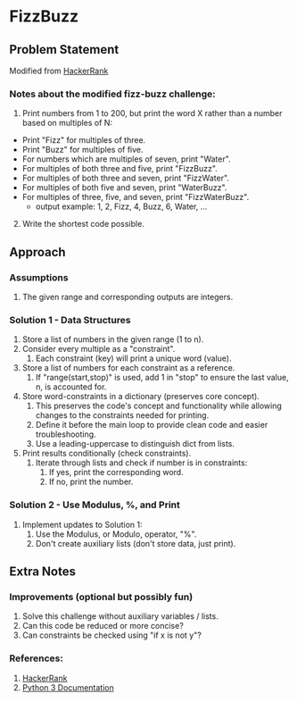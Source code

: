 # FizzBuzz

## Problem Statement
Modified from [HackerRank](https://www.hackerrank.com/challenges/fizzbuzz/problem)


### Notes about the modified fizz-buzz challenge:
1. Print numbers from 1 to 200, but print the word X rather than a 
number based on multiples of N:
  * Print "Fizz" for multiples of three.
  * Print "Buzz" for multiples of five.
  * For numbers which are multiples of seven, print "Water".
  * For multiples of both three and five, print "FizzBuzz".
  * For multiples of both three and seven, print "FizzWater".
  * For multiples of both five and seven, print "WaterBuzz".
  * For multiples of three, five, and seven, print "FizzWaterBuzz".
    - output example:  1, 2, Fizz, 4, Buzz, 6, Water, ...

2. Write the shortest code possible.


## Approach
### Assumptions
1. The given range and corresponding outputs are integers.


### Solution 1 - Data Structures
1. Store a list of numbers in the given range (1 to n).
1. Consider every multiple as a "constraint".
    1. Each constraint (key) will print a unique word (value).
1. Store a list of numbers for each constraint as a reference.
    1. If "range(start,stop)" is used, add 1 in "stop" to ensure the last value, n, is accounted for.
1. Store word-constraints in a dictionary (preserves core concept).
    1. This preserves the code's concept and functionality while allowing changes to the constraints needed for printing.
    1. Define it before the main loop to provide clean code and easier troubleshooting.
    1. Use a leading-uppercase to distinguish dict from lists.
1. Print results conditionally (check constraints).
    1. Iterate through lists and check if number is in constraints:
        1. If yes, print the corresponding word.
        1. If no, print the number.


### Solution 2 - Use Modulus, %, and Print
1.  Implement updates to Solution 1:
    1. Use the Modulus, or Modulo, operator, "%".
    1. Don't create auxiliary lists (don't store data, just print).


## Extra Notes
### Improvements (optional but possibly fun)
1. Solve this challenge without auxiliary variables / lists.
2. Can this code be reduced or more concise?
3. Can constraints be checked using "if x is not y"?


### References:
1. [HackerRank](https://www.hackerrank.com/challenges/fizzbuzz/problem)
2. [Python 3 Documentation](https://docs.python.org/3/index.html)